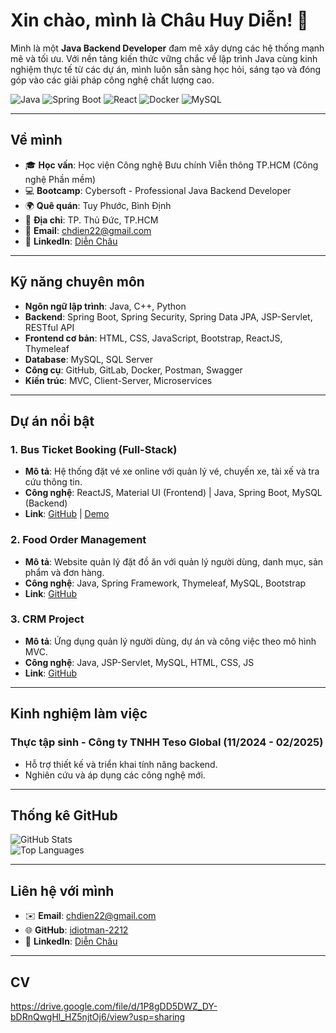 # Xin chào, mình là Châu Huy Diễn! 👋

Mình là một **Java Backend Developer** đam mê xây dựng các hệ thống mạnh mẽ và tối ưu. Với nền tảng kiến thức vững chắc về lập trình Java cùng kinh nghiệm thực tế từ các dự án, mình luôn sẵn sàng học hỏi, sáng tạo và đóng góp vào các giải pháp công nghệ chất lượng cao.

![Java](https://img.shields.io/badge/-Java-007396?style=flat&logo=java&logoColor=white) 
![Spring Boot](https://img.shields.io/badge/-Spring%20Boot-6DB33F?style=flat&logo=spring&logoColor=white) 
![React](https://img.shields.io/badge/-React-61DAFB?style=flat&logo=react&logoColor=black) 
![Docker](https://img.shields.io/badge/-Docker-2496ED?style=flat&logo=docker&logoColor=white) 
![MySQL](https://img.shields.io/badge/-MySQL-4479A1?style=flat&logo=mysql&logoColor=white)

---

## Về mình
- 🎓 **Học vấn**: Học viện Công nghệ Bưu chính Viễn thông TP.HCM (Công nghệ Phần mềm)
- 💻 **Bootcamp**: Cybersoft - Professional Java Backend Developer
- 🌍 **Quê quán**: Tuy Phước, Bình Định
- 📍 **Địa chỉ**: TP. Thủ Đức, TP.HCM
- 📧 **Email**: [chdien22@gmail.com](mailto:chdien22@gmail.com)
- 🔗 **LinkedIn**: [Diễn Châu]((https://www.linkedin.com/in/chauhuydien22122002/))

---

## Kỹ năng chuyên môn
- **Ngôn ngữ lập trình**: Java, C++, Python  
- **Backend**: Spring Boot, Spring Security, Spring Data JPA, JSP-Servlet, RESTful API  
- **Frontend cơ bản**: HTML, CSS, JavaScript, Bootstrap, ReactJS, Thymeleaf  
- **Database**: MySQL, SQL Server  
- **Công cụ**: GitHub, GitLab, Docker, Postman, Swagger  
- **Kiến trúc**: MVC, Client-Server, Microservices  

---

## Dự án nổi bật
### 1. Bus Ticket Booking (Full-Stack)
- **Mô tả**: Hệ thống đặt vé xe online với quản lý vé, chuyến xe, tài xế và tra cứu thông tin.  
- **Công nghệ**: ReactJS, Material UI (Frontend) | Java, Spring Boot, MySQL (Backend)  
- **Link**: [GitHub](https://github.com/idiotman-2212/BusTicketBooking-FullStack) | [Demo](http://chauhuydien.id.vn/)

### 2. Food Order Management
- **Mô tả**: Website quản lý đặt đồ ăn với quản lý người dùng, danh mục, sản phẩm và đơn hàng.  
- **Công nghệ**: Java, Spring Framework, Thymeleaf, MySQL, Bootstrap  
- **Link**: [GitHub](https://github.com/idiotman-2212/FoodOrder-KTTKPM)

### 3. CRM Project
- **Mô tả**: Ứng dụng quản lý người dùng, dự án và công việc theo mô hình MVC.  
- **Công nghệ**: Java, JSP-Servlet, MySQL, HTML, CSS, JS  
- **Link**: [GitHub](https://github.com/idiotman-2212/CRM_Project_BC02)

---

## Kinh nghiệm làm việc
### Thực tập sinh - Công ty TNHH Teso Global (11/2024 - 02/2025)
- Hỗ trợ thiết kế và triển khai tính năng backend.  
- Nghiên cứu và áp dụng các công nghệ mới.

---

## Thống kê GitHub
![GitHub Stats](https://github-readme-stats.vercel.app/api?username=idiotman-2212&show_icons=true&theme=dracula)  
![Top Languages](https://github-readme-stats.vercel.app/api/top-langs/?username=idiotman-2212&layout=compact&theme=dracula)

---

## Liên hệ với mình
- ✉️ **Email**: [chdien22@gmail.com](mailto:chdien22@gmail.com)  
- 🌐 **GitHub**: [idiotman-2212](https://github.com/idiotman-2212)
- 🔗 **LinkedIn**: [Diễn Châu]([http://chauhuydien.id.vn/](https://www.linkedin.com/in/chauhuydien22122002/))

---

## CV
https://drive.google.com/file/d/1P8gDD5DWZ_DY-bDRnQwgHl_HZ5njtOj6/view?usp=sharing

